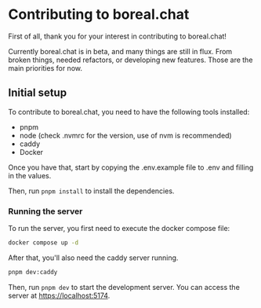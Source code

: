 # Contributing to boreal.chat

First of all, thank you for your interest in contributing to boreal.chat!

Currently boreal.chat is in beta, and many things are still in flux. From broken things, needed refactors, or developing new features. Those are the main priorities for now.

## Initial setup

To contribute to boreal.chat, you need to have the following tools installed:

- pnpm
- node (check .nvmrc for the version, use of nvm is recommended)
- caddy
- Docker

Once you have that, start by copying the .env.example file to .env and filling in the values.

Then, run `pnpm install` to install the dependencies.

### Running the server

To run the server, you first need to execute the docker compose file:

```bash
docker compose up -d
```

After that, you'll also need the caddy server running.

```bash
pnpm dev:caddy
```

Then, run `pnpm dev` to start the development server. You can access the server at [https://localhost:5174](https://localhost:5174).
